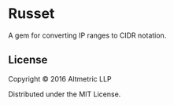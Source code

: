 # Russet

A gem for converting IP ranges to CIDR notation.

## License

Copyright © 2016 Altmetric LLP

Distributed under the MIT License.
